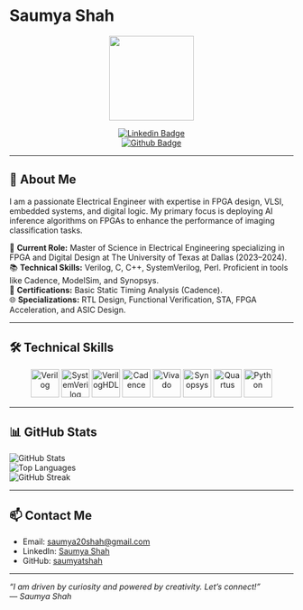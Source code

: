 # Saumya Shah

<div align="center">
  <img height="150" src="https://techovedas.com/wp-content/uploads/2023/07/1.jpg" />
  
[![Linkedin Badge](https://img.shields.io/badge/-Saumya%20Shah-blue?style=flat&logo=Linkedin&logoColor=white&link=https://www.linkedin.com/in/saumya-shah-ss/)](https://www.linkedin.com/in/saumya-shah-ss/)  
[![Github Badge](https://img.shields.io/badge/-saumyatshah-000?style=flat&logo=Github&logoColor=white&link=https://github.com/saumyatshah)](https://github.com/saumyatshah)
</div>

---

## 👋 About Me

I am a passionate Electrical Engineer with expertise in FPGA design, VLSI, embedded systems, and digital logic. My primary focus is deploying AI inference algorithms on FPGAs to enhance the performance of imaging classification tasks.  

🔭 **Current Role:** Master of Science in Electrical Engineering specializing in FPGA and Digital Design at The University of Texas at Dallas (2023–2024).  
📚 **Technical Skills:** Verilog, C, C++, SystemVerilog, Perl. Proficient in tools like Cadence, ModelSim, and Synopsys.  
🎯 **Certifications:** Basic Static Timing Analysis (Cadence).  
🌐 **Specializations:** RTL Design, Functional Verification, STA, FPGA Acceleration, and ASIC Design.  

---

## 🛠️ Technical Skills

<div align="center">
  <img height="50" src="https://static-00.iconduck.com/assets.00/file-type-verilog-icon-256x256-goe8p7qm.png" alt="Verilog" />
  <img height="50" src="https://static-00.iconduck.com/assets.00/file-type-light-systemverilog-icon-512x512-n6etzhly.png" alt="SystemVerilog" />
  <img height="50" src="https://mshr-h.gallerycdn.vsassets.io/extensions/mshr-h/veriloghdl/1.13.2/1707020468811/Microsoft.VisualStudio.Services.Icons.Default" alt="VerilogHDL" />
  <img height="50" src="https://user-images.githubusercontent.com/42747200/46140125-da084900-c26d-11e8-8ea7-c45ae6306309.png" alt="Cadence" />
  <img height="50" src="https://encrypted-tbn0.gstatic.com/images?q=tbn:ANd9GcTP709eg4I7yNUF4N5WQI4z3-Yzut6bnACeMNVMjUDO4w&s" alt="Vivado" />
  <img height="50" src="https://user-images.githubusercontent.com/48672827/57464068-a2a35580-72ae-11e9-9d52-7cadbf0cb940.png" alt="Synopsys" />
  <img height="50" src="https://downloadlynet.ir/wp-content/uploads/2020/03/Quartus-Prime-.png" alt="Quartus" />
  <img height="50" src="https://banner2.cleanpng.com/20190623/yp/kisspng-python-computer-icons-programming-language-executa-5d0f0aa79779a6.6143656815612668556205.jpg" alt="Python" />
</div>

---


## 📊 GitHub Stats

![GitHub Stats](https://github-readme-stats.vercel.app/api?username=saumyatshah&show_icons=true&theme=radical)  
![Top Languages](https://github-readme-stats.vercel.app/api/top-langs/?username=saumyatshah&layout=compact&theme=radical)  
![GitHub Streak](https://github-readme-streak-stats.herokuapp.com/?user=saumyatshah&theme=radical)

---

## 📫 Contact Me

- Email: [saumya20shah@gmail.com](mailto:saumya20shah@gmail.com)  
- LinkedIn: [Saumya Shah](https://www.linkedin.com/in/saumya-shah-ss/)  
- GitHub: [saumyatshah](https://github.com/saumyatshah)

---

*“I am driven by curiosity and powered by creativity. Let’s connect!”*  
*— Saumya Shah*  
